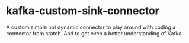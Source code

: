 # kafka-custom-sink-connector
A custom simple not dynamic connector to play around with coding a connector from sratch. And to get even a better understanding of Kafka. 
